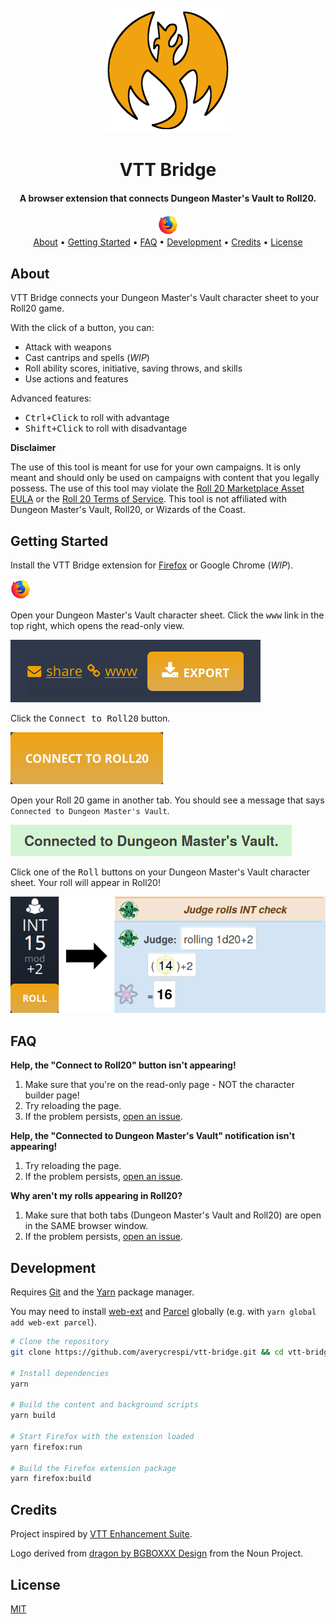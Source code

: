 <div align="center">
    <br>
    <img src="assets/readme/icon-full.png" alt="VTT Bridge" width="200">
    <br>
    <h1>VTT Bridge</h1>
</div>

<div align="center">
    <h4>A browser extension that connects Dungeon Master's Vault to Roll20.</h4>
</div>

<div align="center">
    <a href="https://addons.mozilla.org/en-CA/firefox/addon/vtt-bridge/">
        <img src="assets/readme/firefox.png">
    </a>
</div>

<div align="center">
    <a href="#about">About</a> •
    <a href="#getting-started">Getting Started</a> •
    <a href="#faq">FAQ</a> •
    <a href="#development">Development</a> •
    <a href="#credits">Credits</a> •
    <a href="#license">License</a>
</div>

## About

VTT Bridge connects your Dungeon Master's Vault character sheet to your Roll20 game.

With the click of a button, you can:

- Attack with weapons
- Cast cantrips and spells (_WIP_)
- Roll ability scores, initiative, saving throws, and skills
- Use actions and features

Advanced features:

- <kbd>Ctrl+Click</kbd> to roll with advantage
- <kbd>Shift+Click</kbd> to roll with disadvantage

**Disclaimer**

The use of this tool is meant for use for your own campaigns. It is only meant and should only be used on campaigns with content that you legally possess. The use of this tool may violate the [Roll 20 Marketplace Asset EULA](https://wiki.roll20.net/Marketplace_Asset_EULA) or the [Roll 20 Terms of Service](https://wiki.roll20.net/Terms_of_Service_and_Privacy_Policy). This tool is not affiliated with Dungeon Master's Vault, Roll20, or Wizards of the Coast.

## Getting Started

Install the VTT Bridge extension for [Firefox](https://addons.mozilla.org/en-CA/firefox/addon/vtt-bridge/) or Google Chrome (_WIP_).

<a href="https://addons.mozilla.org/en-CA/firefox/addon/vtt-bridge/">
    <img src="assets/readme/firefox.png">
</a>

Open your Dungeon Master's Vault character sheet. Click the <kbd>www</kbd> link in the top right, which opens the read-only view.

![www link](assets/readme/www.png)

Click the <kbd>Connect to Roll20</kbd> button.

![Connect to Roll20 button](assets/readme/connect_to_roll20.png)

Open your Roll 20 game in another tab. You should see a message that says `Connected to Dungeon Master's Vault`.

![Connected to DMV message](assets/readme/connected_to_dmv.png)

Click one of the <kbd>Roll</kbd> buttons on your Dungeon Master's Vault character sheet. Your roll will appear in Roll20!

![Roll demo](assets/readme/roll_demo.png)

## FAQ

**Help, the "Connect to Roll20" button isn't appearing!**

1. Make sure that you're on the read-only page - NOT the character builder page!
2. Try reloading the page.
3. If the problem persists, [open an issue](https://github.com/averycrespi/vtt-bridge/issues/new).

**Help, the "Connected to Dungeon Master's Vault" notification isn't appearing!**

1. Try reloading the page.
2. If the problem persists, [open an issue](https://github.com/averycrespi/vtt-bridge/issues/new).

**Why aren't my rolls appearing in Roll20?**

1. Make sure that both tabs (Dungeon Master's Vault and Roll20) are open in the SAME browser window.
2. If the problem persists, [open an issue](https://github.com/averycrespi/vtt-bridge/issues/new).

## Development

Requires [Git](https://git-scm.com/) and the [Yarn](https://yarnpkg.com/) package manager.

You may need to install [web-ext](https://github.com/mozilla/web-ext) and [Parcel](https://parceljs.org/) globally (e.g. with `yarn global add web-ext parcel`).

```sh
# Clone the repository
git clone https://github.com/averycrespi/vtt-bridge.git && cd vtt-bridge

# Install dependencies
yarn

# Build the content and background scripts
yarn build

# Start Firefox with the extension loaded
yarn firefox:run

# Build the Firefox extension package
yarn firefox:build
```

## Credits

Project inspired by [VTT Enhancement Suite](https://ssstormy.github.io/roll20-enhancement-suite/).

Logo derived from [dragon by BGBOXXX Design](https://thenounproject.com/term/dragon/1646665/) from the Noun Project.

## License

[MIT](https://choosealicense.com/licenses/mit/)
